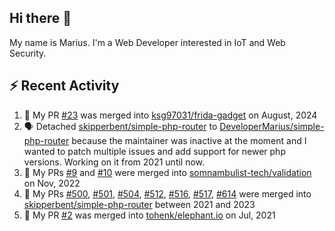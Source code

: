 ## Hi there 👋

My name is Marius. I'm a Web Developer interested in IoT and Web Security.

## ⚡ Recent Activity

1. 🎉 My PR [#23](https://github.com/ksg97031/frida-gadget/pull/23) was merged into [ksg97031/frida-gadget](https://github.com/ksg97031/frida-gadget) on August, 2024
2. 🗣 Detached [skipperbent/simple-php-router](https://github.com/skipperbent/simple-php-router) to [DeveloperMarius/simple-php-router](https://github.com/DeveloperMarius/simple-php-router) because the maintainer was inactive at the moment and I wanted to patch multiple issues and add support for newer php versions. Working on it from 2021 until now.
3. 🎉 My PRs [#9](https://github.com/somnambulist-tech/validation/pull/9) and [#10](https://github.com/somnambulist-tech/validation/pull/10) were merged into [somnambulist-tech/validation](https://github.com/somnambulist-tech/validation) on Nov, 2022
4. 🎉 My PRs [#500](https://github.com/skipperbent/simple-php-router/pull/500), [#501](https://github.com/skipperbent/simple-php-router/pull/501), [#504](https://github.com/skipperbent/simple-php-router/pull/504), [#512](https://github.com/skipperbent/simple-php-router/pull/512), [#516](https://github.com/skipperbent/simple-php-router/pull/516), [#517](https://github.com/skipperbent/simple-php-router/pull/517), [#614](https://github.com/skipperbent/simple-php-router/pull/614) were merged into [skipperbent/simple-php-router](https://github.com/skipperbent/simple-php-router) between 2021 and 2023
5. 🎉 My PR [#2](https://github.com/tohenk/elephant.io/pull/2) was merged into [tohenk/elephant.io](https://github.com/tohenk/elephant.io) on Jul, 2021
